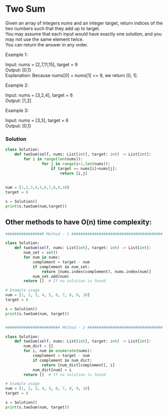 # Two Sum

Given an array of integers nums and an integer target, return indices of the two numbers such that they add up to target.    
You may assume that each input would have exactly one solution, and you may not use the same element twice.    
You can return the answer in any order.    

Example 1:

Input: nums = [2,7,11,15], target = 9    
Output: [0,1]    
Explanation: Because nums[0] + nums[1] == 9, we return [0, 1].    

Example 2:    

Input: nums = [3,2,4], target = 6     
Output: [1,2]

Example 3:   

Input: nums = [3,3], target = 6     
Output: [0,1]     

### Solution

```python
class Solution:
    def twoSum(self, nums: List[int], target: int) -> List[int]:
        for i in range(len(nums)):
                for j in range(i+1,len(nums)):
                    if target == nums[i]+nums[j]:
                        return [i,j]
                    
                    
num = [1,2,3,4,5,6,7,8,9,10]
target = 8

s = Solution()
print(s.twoSum(num,target))
```

## Other methods to have O(n) time complexity:

```python
################# Method - 1 ########################################

class Solution:
    def twoSum(self, nums: List[int], target: int) -> List[int]:
        num_set = set()
        for num in nums:
            complement = target - num
            if complement in num_set:
                return [nums.index(complement), nums.index(num)]
            num_set.add(num)
        return []  # If no solution is found

# Example usage
num = [1, 2, 3, 4, 5, 6, 7, 8, 9, 10]
target = 8

s = Solution()
print(s.twoSum(num, target))


######################## Method - 2 #################################

class Solution:
    def twoSum(self, nums: List[int], target: int) -> List[int]:
        num_dict = {}
        for i, num in enumerate(nums):
            complement = target - num
            if complement in num_dict:
                return [num_dict[complement], i]
            num_dict[num] = i
        return []  # If no solution is found

# Example usage
num = [1, 2, 3, 4, 5, 6, 7, 8, 9, 10]
target = 8

s = Solution()
print(s.twoSum(num, target))


```

